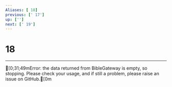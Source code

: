 ```yaml
---
Aliases: [ 18]
previous: [' 17']
up: ['']
next: [' 19']
---
```

# 18

***
[0;31;49mError: the data returned from BibleGateway is empty, so stopping. Please check your usage, and if still a problem, please raise an issue on GitHub.[0m
